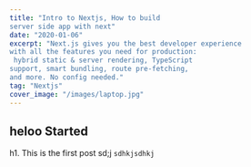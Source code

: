 ```yaml
---
title: "Intro to Nextjs, How to build 
server side app with next"
date: "2020-01-06"
excerpt: "Next.js gives you the best developer experience 
with all the features you need for production:
 hybrid static & server rendering, TypeScript 
support, smart bundling, route pre-fetching,
and more. No config needed."
tag: "Nextjs"
cover_image: "/images/laptop.jpg"
---
```


## heloo Started

h1. This is the first post
sd;j
`sdhkjsdhkj`
